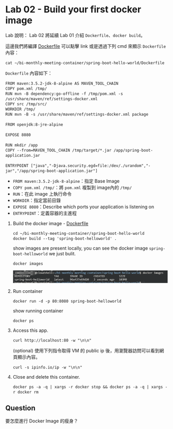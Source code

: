 # Lab 02 - Build your first docker image

Lab 說明：
Lab 02 將延續 Lab 01 介紹 `Dockerfile`、`docker build`。

這邊我們將編譯 [Dockerfile](..\spring-boot-hello-world\Dockerfile)
可以點擊 link 或是透過下列 cmd 來顯示 `Dockerfile` 內容：

```
cat ~/bi-monthly-meeting-container/spring-boot-hello-world/Dockerfile
```

`Dockerfile` 內容如下：
```
FROM maven:3.5.2-jdk-8-alpine AS MAVEN_TOOL_CHAIN
COPY pom.xml /tmp/
RUN mvn -B dependency:go-offline -f /tmp/pom.xml -s /usr/share/maven/ref/settings-docker.xml
COPY src /tmp/src/
WORKDIR /tmp/
RUN mvn -B -s /usr/share/maven/ref/settings-docker.xml package

FROM openjdk:8-jre-alpine

EXPOSE 8080

RUN mkdir /app
COPY --from=MAVEN_TOOL_CHAIN /tmp/target/*.jar /app/spring-boot-application.jar

ENTRYPOINT ["java","-Djava.security.egd=file:/dev/./urandom","-jar","/app/spring-boot-application.jar"]
```

- `FROM maven:3.5.2-jdk-8-alpine`：指定 Base Image
- `COPY pom.xml /tmp/`：將 `pom.xml` 複製到 image內的 `/tmp/`
- `RUN`：在此 image 上執行命令
- `WORKDIR`：指定當前目錄
- `EXPOSE 8080`：Describe which ports your application is listening on
- `ENTRYPOINT`：定義容器的主進程


1. Build the docker image - [Dockerfile](..\spring-boot-hello-world\Dockerfile)

    ```
    cd ~/bi-monthly-meeting-container/spring-boot-hello-world
    docker build --tag 'spring-boot-helloworld' .
    ```

    show images are present locally, you can see the docker image `spring-boot-helloworld` we just bulit.
    ```
    docker images
    ```
    ![lb02_docker_images_after_built](./images/lb02_docker_images_after_built.png)

2. Run container
    ```
    docker run -d -p 80:8080 spring-boot-helloworld
    ```

    show running container
    ```
    docker ps
    ```

3. Access this app.
    ```
    curl http://localhost:80 -w "\n\n"
    ```
    
     (optional) 使用下列指令取得 VM 的 public ip 後，用瀏覽器訪問可以看到網頁顯示內容。

    ```
    curl -s ipinfo.io/ip -w "\n\n"
    ```


4. Close and delete this container.
    ```
    docker ps -a -q | xargs -r docker stop && docker ps -a -q | xargs -r docker rm
    ```


## Question

要怎麼進行 Docker Image 的瘦身？
